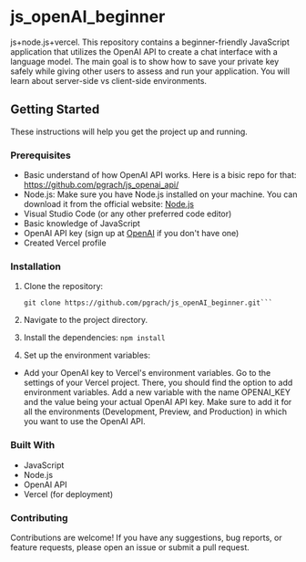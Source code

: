 # js_openAI_beginner
js+node.js+vercel. This repository contains a beginner-friendly JavaScript application that utilizes the OpenAI API to create a chat interface with a language model.
The main goal is to show how to save your private key safely while giving other users to assess and run your application. You will learn about server-side vs client-side environments.

## Getting Started

These instructions will help you get the project up and running.

### Prerequisites

- Basic understand of how OpenAI API works. Here is a bisic repo for that: https://github.com/pgrach/js_openai_api/
- Node.js: Make sure you have Node.js installed on your machine. You can download it from the official website: [Node.js](https://nodejs.org/)
- Visual Studio Code (or any other preferred code editor)
- Basic knowledge of JavaScript
- OpenAI API key (sign up at [OpenAI](https://openai.com/) if you don't have one)
- Created Vercel profile
 
### Installation

1. Clone the repository:
   ```shell
   git clone https://github.com/pgrach/js_openAI_beginner.git```

2. Navigate to the project directory.

3. Install the dependencies:
```npm install```

4. Set up the environment variables:
- Add your OpenAI key to Vercel's environment variables. Go to the settings of your Vercel project.
  There, you should find the option to add environment variables. Add a new variable with the name OPENAI_KEY
  and the value being your actual OpenAI API key. Make sure to add it for all the environments (Development, Preview, and Production)
  in which you want to use the OpenAI API.

### Built With
- JavaScript
- Node.js
- OpenAI API
- Vercel (for deployment)

### Contributing
Contributions are welcome! If you have any suggestions, bug reports, or feature requests, please open an issue or submit a pull request.
